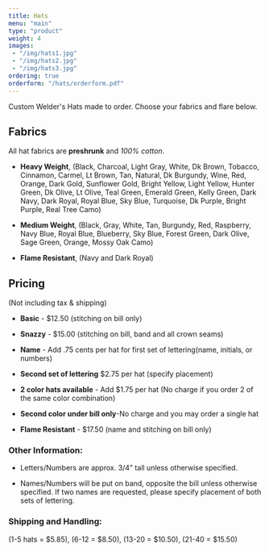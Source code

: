 ```yaml
---
title: Hats
menu: "main"
type: "product"
weight: 4
images:
 - "/img/hats1.jpg"
 - "/img/hats2.jpg"
 - "/img/hats3.jpg"
ordering: true
orderform: "/hats/orderform.pdf"
---
```


Custom Welder's Hats made to order.  Choose your fabrics and flare below.

## Fabrics

All hat fabrics are **preshrunk** and *100% cotton*.

* **Heavy Weight**, (Black, Charcoal, Light Gray, White, Dk Brown, Tobacco, Cinnamon, Carmel, Lt Brown, Tan, Natural, Dk Burgundy, Wine, Red, Orange, Dark Gold, Sunflower Gold, Bright Yellow, Light Yellow, Hunter Green, Dk Olive, Lt Olive, Teal Green, Emerald Green, Kelly Green, Dark Navy, Dark Royal, Royal Blue, Sky Blue, Turquoise, Dk Purple, Bright Purple, Real Tree Camo)

* **Medium Weight**, (Black, Gray, White, Tan, Burgundy, Red, Raspberry, Navy Blue, Royal Blue, Blueberry, Sky Blue, Forest Green, Dark Olive, Sage Green, Orange, Mossy Oak Camo)

* **Flame Resistant**, (Navy and Dark Royal)

## Pricing

(Not including tax & shipping)

* **Basic** - $12.50 (stitching on bill only)

* **Snazzy** - $15.00 (stitching on bill, band and all crown seams)

* **Name** - Add .75 cents per hat for first set of lettering(name, initials, or numbers)

* **Second set of lettering** $2.75 per hat (specify placement)

* **2 color hats available** - Add $1.75 per hat (No charge if you order 2 of the same color combination)

* **Second color under bill only**-No charge and you may order a single hat

* **Flame Resistant** - $17.50 (name and stitching on bill only)

### Other Information:

* Letters/Numbers are approx. 3/4" tall unless otherwise specified.

* Names/Numbers will be put on band, opposite the bill unless otherwise
  specified.  If two names are requested, please specify placement of both sets
  of lettering.

### Shipping and Handling:

(1-5 hats = $5.85), (6-12 = $8.50), (13-20 = $10.50), (21-40 = $15.50)


